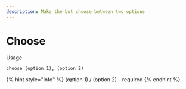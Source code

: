 ```yaml
---
description: Make the bot choose between two options
---
```


# Choose

Usage

```
choose (option 1), (option 2)
```

{% hint style="info" %}
(option 1) / (option 2) - required
{% endhint %}
